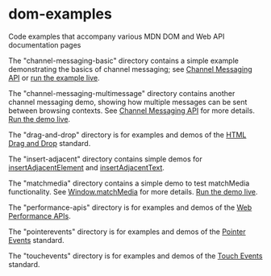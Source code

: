 # dom-examples
Code examples that accompany various MDN DOM and Web API documentation pages

The "channel-messaging-basic" directory contains a simple example demonstrating the basics of channel messaging; see [Channel Messaging API](https://developer.mozilla.org/en-US/docs/Web/API/Channel_Messaging_API) or [run the example live](http://mdn.github.io/dom-examples/channel-messaging-basic/).

The "channel-messaging-multimessage" directory contains another channel messaging demo, showing how multiple messages can be sent between browsing contexts. See [Channel Messaging API](https://developer.mozilla.org/en-US/docs/Web/API/Channel_Messaging_API) for more details. [Run the demo live](http://mdn.github.io/dom-examples/channel-messaging-multimessage/).

The "drag-and-drop" directory is for examples and demos of the [HTML Drag and Drop](https://developer.mozilla.org/en-US/docs/Web/API/HTML_Drag_and_Drop_API) standard.

The "insert-adjacent" directory contains simple demos for [insertAdjacentElement](http://mdn.github.io/dom-examples/insert-adjacent/insertAdjacentElement.html) and [insertAdjacentText](http://mdn.github.io/dom-examples/insert-adjacent/insertAdjacentText.html).

The "matchmedia" directory contains a simple demo to test matchMedia functionality. See [Window.matchMedia](https://developer.mozilla.org/en-US/docs/Web/API/Window/matchMedia) for more details. [Run the demo live](http://mdn.github.io/dom-examples/matchmedia/).

The "performance-apis" directory is for examples and demos of the [Web Performance APIs](https://www.w3.org/wiki/Web_Performance/Publications).

The "pointerevents" directory is for examples and demos of the [Pointer Events](https://developer.mozilla.org/en-US/docs/Web/API/Pointer_events) standard.

The "touchevents" directory is for examples and demos of the [Touch Events](https://developer.mozilla.org/en-US/docs/Web/API/Touch_events) standard.
